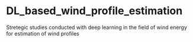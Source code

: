 # DL_based_wind_profile_estimation
Stretegic studies conducted with deep learning in the field of wind energy for estimation of wind profiles
